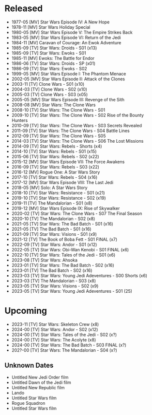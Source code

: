 # Released

- 1977-05 [MV] Star Wars Episode IV: A New Hope
- 1978-11 [MV] Star Wars Holiday Special
- 1980-05 [MV] Star Wars Episode V: The Empire Strikes Back
- 1983-05 [MV] Star Wars Episode VI: Return of the Jedi
- 1984-11 [MV] Caravan of Courage: An Ewok Adventure
- 1985-09 [TV] Star Wars: Droids - S01 (x13)
- 1985-09 [TV] Star Wars: Ewoks - S01
- 1985-11 [MV] Ewoks: The Battle for Endor
- 1986-06 [TV] Star Wars: Droids - SP (x01)
- 1986-09 [TV] Star Wars: Ewoks - S02
- 1999-05 [MV] Star Wars Episode I: The Phantom Menace
- 2002-05 [MV] Star Wars Episode II: Attack of the Clones
- 2003-11 [TV] Clone Wars - S01 (x10)
- 2004-03 [TV] Clone Wars - S02 (x10)
- 2005-03 [TV] Clone Wars - S03 (x05)
- 2005-05 [MV] Star Wars Episode III: Revenge of the Sith
- 2008-08 [MV] Star Wars: The Clone Wars
- 2008-10 [TV] Star Wars: The Clone Wars - S01 
- 2009-10 [TV] Star Wars: The Clone Wars - S02 Rise of the Bounty Hunters 
- 2010-09 [TV] Star Wars: The Clone Wars - S03 Secrets Revealed
- 2011-09 [TV] Star Wars: The Clone Wars - S04 Battle Lines
- 2012-09 [TV] Star Wars: The Clone Wars - S05 
- 2014-03 [TV] Star Wars: The Clone Wars - S06 The Lost Missions
- 2014-09 [TV] Star Wars: Rebels - Shorts (x4)
- 2014-10 [TV] Star Wars: Rebels - S01 (x15)
- 2015-06 [TV] Star Wars: Rebels - S02 (x22)
- 2015-12 [MV] Star Wars Episode VII: The Force Awakens
- 2016-09 [TV] Star Wars: Rebels - S03 (x22)
- 2016-12 [MV] Rogue One: A Star Wars Story
- 2017-10 [TV] Star Wars: Rebels - S04 (x16)
- 2017-12 [MV] Star Wars Episode VIII: The Last Jedi
- 2018-05 [MV] Solo: A Star Wars Story
- 2018-10 [TV] Star Wars: Resistance - S01 (x21)
- 2019-10 [TV] Star Wars: Resistance - S02 (x19)
- 2019-11 [TV] The Mandalorian - S01 (x8)
- 2019-12 [MV] Star Wars Episode IX: Rise of Skywalker
- 2020-02 [TV] Star Wars: The Clone Wars - S07 The Final Season
- 2020-10 [TV] The Mandalorian - S02 (x8)
- 2021-05 [TV] Star Wars: The Bad Batch - S01 (x16)
- 2021-05 [TV] The Bad Batch - S01 (x16)
- 2021-09 [TV] Star Wars: Visions - S01 (x9)
- 2021-12 [TV] The Book of Boba Fett - S01 FINAL (x7)
- 2022-09 [TV] Star Wars: Andor - S01 (x12)
- 2022-05 [TV] Star Wars: Obi-Wan Kenobi - S01 FINAL (x6)
- 2022-10 [TV] Star Wars: Tales of the Jedi - S01 (x6)
- 2023-08 [TV] Star Wars: Ahsoka
- 2023-01 [TV] Star Wars: The Bad Batch - S02 (x16)
- 2023-01 [TV] The Bad Batch - S02 (x16)
- 2023-03 [TV] Star Wars: Young Jedi Adeventures - S00 Shorts (x6)
- 2023-03 [TV] The Mandalorian - S03 (x8)
- 2023-05 [TV] Star Wars: Visions - S02 (x9)
- 2023-05 [TV] Star Wars: Young Jedi Adeventures - S01 (25)

# Upcoming

- 2023-11 [TV] Star Wars: Skeleton Crew (x8)
- 2024-00 [TV] Star Wars: Andor - S02 (x12)
- 2024-00 [TV] Star Wars: Tales of the Jedi - S02 (x?)
- 2024-00 [TV] Star Wars: The Acolyte (x8)
- 2024-00 [TV] Star Wars: The Bad Batch - S03 FINAL (x?)
- 202?-00 [TV] Star Wars: The Mandalorian - S04 (x?)

## Unknown Dates

- Untitled New Jedi Order film
- Untitled Dawn of the Jedi film
- Untitled New Republic film
- Lando
- Untitled Star Wars film
- Rogue Squadron
- Untitled Star Wars film